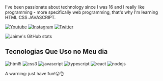 I've been passionate about technology since I was 16 and I really like programming - more specifically web programming, that's why I'm learning HTML CSS JAVASCRIPT.


[![Youtube](https://img.shields.io/badge/YouTube-FF0000?style=for-the-badge&logo=youtube&logoColor=white)](https://www.youtube.com/@jaimer.mulimia) 
[![Instagram](https://img.shields.io/badge/Instagram-E4405F?style=for-the-badge&logo=instagram&logoColor=white)](https://www.instagram.com/@jaimer.mulimia)
[![Twitter](https://img.shields.io/badge/Twitter-1DA1F2?style=for-the-badge&logo=twitter&logoColor=white)](https://www.twitter.com/@jaimermulimia)

![Jaime's GitHub stats](https://github-readme-stats.vercel.app/api?username=jaimerafamulimia&show_icons=true&theme=onedark)

## Tecnologias Que Uso no Meu dia

<div style="display: inline-block"<br/>
  <img align="center" src="https://img.shields.io/badge/HTML-239120?style=for-the-badge&logo=html5&logoColor=white" alt="html5">
    <img align="center" src="https://img.shields.io/badge/CSS-239120?&style=for-the-badge&logo=css3&logoColor=white" alt="css3">
    <img align="center" src="https://img.shields.io/badge/JavaScript-F7DF1E?style=for-the-badge&logo=javascript&logoColor=black" alt="javascript">
   <img align="center" src="https://img.shields.io/badge/TypeScript-007ACC?style=for-the-badge&logo=typescript&logoColor=white" alt="typescript">
   <img align="center" src="https://img.shields.io/badge/React-20232A?style=for-the-badge&logo=react&logoColor=61DAFB" alt="react">
   <img align="center" src="https://img.shields.io/badge/Node.js-43853D?style=for-the-badge&logo=node.js&logoColor=white" alt="nodejs">
</div>


A warning: just have fun!😜👌
